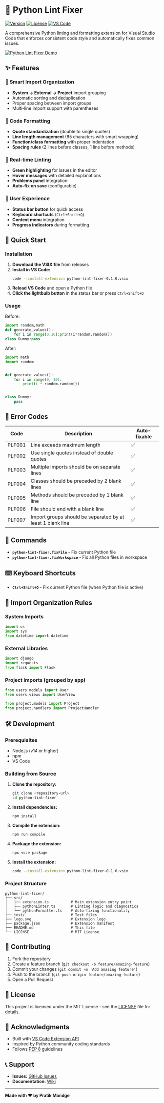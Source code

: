 # 🐍 Python Lint Fixer

[![Version](https://img.shields.io/badge/version-0.1.0-blue.svg)](https://marketplace.visualstudio.com/items?itemName=pratik_mandge.python-lint-fixer)
[![License](https://img.shields.io/badge/license-MIT-green.svg)](LICENSE)
[![VS Code](https://img.shields.io/badge/VS%20Code-1.60.0+-blue.svg)](https://code.visualstudio.com/)

A comprehensive Python linting and formatting extension for Visual Studio Code that enforces consistent code style and automatically fixes common issues.

[![Python Lint Fixer Demo](python-lint-fixer-extension.gif)](python-lint-fixer-extension.gif)

## ✨ Features

### 🎯 **Smart Import Organization**
- **System → External → Project** import grouping
- Automatic sorting and deduplication
- Proper spacing between import groups
- Multi-line import support with parentheses

### 🔧 **Code Formatting**
- **Quote standardization** (double to single quotes)
- **Line length management** (85 characters with smart wrapping)
- **Function/class formatting** with proper indentation
- **Spacing rules** (2 lines before classes, 1 line before methods)

### 🚀 **Real-time Linting**
- **Green highlighting** for issues in the editor
- **Hover messages** with detailed explanations
- **Problems panel** integration
- **Auto-fix on save** (configurable)

### 🎨 **User Experience**
- **Status bar button** for quick access
- **Keyboard shortcuts** (`Ctrl+Shift+Q`)
- **Context menu** integration
- **Progress indicators** during formatting

## 🚀 Quick Start

### Installation

1. **Download the VSIX file** from releases
2. **Install in VS Code:**
   ```bash
   code --install-extension python-lint-fixer-0.1.0.vsix
   ```
3. **Reload VS Code** and open a Python file
4. **Click the lightbulb button** in the status bar or press `Ctrl+Shift+Q`

### Usage
Before:
```python
import random,math
def generate_values():
    for i in range(0,10):print(i*random.random())
class Dummy:pass
```

After:
```python
import math
import random


def generate_values():
    for i in range(0, 10):
        print(i * random.random())


class Dummy:
    pass
```

## 🎯 Error Codes

| Code | Description | Auto-fixable |
|------|-------------|--------------|
| PLF001 | Line exceeds maximum length | ✅ |
| PLF002 | Use single quotes instead of double quotes | ✅ |
| PLF003 | Multiple imports should be on separate lines | ✅ |
| PLF004 | Classes should be preceded by 2 blank lines | ✅ |
| PLF005 | Methods should be preceded by 1 blank line | ✅ |
| PLF006 | File should end with a blank line | ✅ |
| PLF007 | Import groups should be separated by at least 1 blank line | ✅ |

## 🔧 Commands

- **`python-lint-fixer.fixFile`** - Fix current Python file
- **`python-lint-fixer.fixWorkspace`** - Fix all Python files in workspace

## ⌨️ Keyboard Shortcuts

- **`Ctrl+Shift+Q`** - Fix current Python file (when Python file is active)

## 🎨 Import Organization Rules

### System Imports
```python
import os
import sys
from datetime import datetime
```

### External Libraries
```python
import django
import requests
from flask import Flask
```

### Project Imports (grouped by app)
```python
from users.models import User
from users.views import UserView

from project.models import Project
from project.handlers import ProjectHandler
```

## 🛠️ Development

### Prerequisites
- Node.js (v14 or higher)
- npm
- VS Code

### Building from Source

1. **Clone the repository:**
   ```bash
   git clone <repository-url>
   cd python-lint-fixer
   ```

2. **Install dependencies:**
   ```bash
   npm install
   ```

3. **Compile the extension:**
   ```bash
   npm run compile
   ```

4. **Package the extension:**
   ```bash
   npx vsce package
   ```

5. **Install the extension:**
   ```bash
   code --install-extension python-lint-fixer-0.1.0.vsix
   ```

### Project Structure

```
python-lint-fixer/
├── src/
│   ├── extension.ts          # Main extension entry point
│   ├── pythonLinter.ts       # Linting logic and diagnostics
│   └── pythonFormatter.ts    # Auto-fixing functionality
├── test/                     # Test files
├── logo.svg                  # Extension logo
├── package.json              # Extension manifest
├── README.md                 # This file
└── LICENSE                   # MIT License
```

## 🤝 Contributing

1. Fork the repository
2. Create a feature branch (`git checkout -b feature/amazing-feature`)
3. Commit your changes (`git commit -m 'Add amazing feature'`)
4. Push to the branch (`git push origin feature/amazing-feature`)
5. Open a Pull Request

## 📝 License

This project is licensed under the MIT License - see the [LICENSE](LICENSE) file for details.

## 🙏 Acknowledgments

- Built with [VS Code Extension API](https://code.visualstudio.com/api)
- Inspired by Python community coding standards
- Follows [PEP 8](https://www.python.org/dev/peps/pep-0008/) guidelines

## 📞 Support

- **Issues:** [GitHub Issues](https://github.com/pratik-mandge/python-lint-fixer/issues)
- **Documentation:** [Wiki](https://github.com/pratik-mandge/python-lint-fixer/wiki)

---

**Made with ❤️ by Pratik Mandge**
